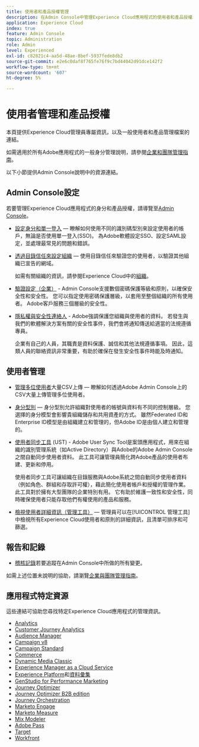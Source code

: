 ```yaml
---
title: 使用者和產品授權管理
description: 在Admin Console中管理Experience Cloud應用程式的使用者和產品授權。
application: Experience Cloud
index: true
feature: Admin Console
topic: Administration
role: Admin
level: Experienced
exl-id: c82821c4-aa5d-48ae-8bef-5937fede8db2
source-git-commit: e2e6c0daf8f765fe76f9c7bd44042d91dce142f2
workflow-type: tm+mt
source-wordcount: '607'
ht-degree: 5%

---
```


# 使用者管理和產品授權

本頁提供Experience Cloud管理員專屬資訊，以及一般使用者和產品管理檔案的連結。

如需適用於所有Adobe應用程式的一般身分管理說明，請參閱[企業和團隊管理指南](https://helpx.adobe.com/tw/enterprise/admin-guide.html)。

以下小節提供Admin Console說明中的資源連結。

## Admin Console設定

若要管理Experience Cloud應用程式的身分和產品授權，請導覽至[Admin Console](https://adminconsole.adobe.com/enterprise/)。

* [設定身分和單一登入](https://helpx.adobe.com/tw/enterprise/using/set-up-identity.html) — 瞭解如何使用不同的識別碼型別來設定使用者的帳戶，無論是否使用單一登入(SSO)。 為Adobe軟體設定SSO、設定SAML設定，並處理最常見的問題和錯誤。

* [透過目錄信任來設定組織](https://helpx.adobe.com/enterprise/using/directory-trust.html) — 使用目錄信任來驗證您的使用者，以驗證其他組織已宣告的網域。

  如需有關組織的資訊，請參閱Experience Cloud中的[組織](organizations.md)。

* [驗證設定（企業）](https://helpx.adobe.com/enterprise/using/authentication-settings.html) - Admin Console支援數個密碼保護等級和原則，以確保安全性和安全性。 您可以指定使用密碼保護層級，以套用至整個組織的所有使用者。 Adobe客戶服務三個層級的安全性。

* [隱私權與安全性連絡人](https://helpx.adobe.com/enterprise/using/security-contacts.html) - Adobe強調保護您組織與使用者的資料。 若發生與我們的軟體解決方案有關的安全性事件，我們會將通知傳送給適當的法規遵循專員。

  企業有自己的人員，其職責是資料保護、誠信和其他法規遵循事項。 因此，這類人員的聯絡資訊非常重要，有助於確保在發生安全性事件時能及時通知。

## 使用者管理

* [管理多位使用者](https://helpx.adobe.com/enterprise/using/bulk-upload-users.html)大量CSV上傳 — 瞭解如何透過Adobe Admin Console上的CSV大量上傳管理多位使用者。

* [身分型別](https://helpx.adobe.com/tw/enterprise/using/identity.html) — 身分型別允許組織對使用者的帳號與資料有不同的控制層級。 您選擇的身分模型會影響貴組織儲存和共用資產的方式。 雖然Federated ID和Enterprise ID模型是由組織建立和管理的，但Adobe ID是由個人建立和管理的。

* [使用者同步工具](https://helpx.adobe.com/enterprise/using/user-sync.html) (UST) - Adobe User Sync Tool是案頭應用程式，用來在組織的識別管理系統（如Active Directory）與Adobe的Adobe Admin Console之間自動同步使用者資料。 此工具可讓管理員簡化跨Adobe產品的使用者布建、更新和停用。

  使用者同步工具可讓組織在目錄服務與Adobe系統之間自動同步使用者資料（例如角色、群組和存取許可權），藉此簡化使用者帳戶和授權的管理作業。 此工具對於擁有大型團隊的企業特別有用。 它有助於維護一致性和安全性，同時確保使用者只能存取他們有權使用的產品和服務。

* [檢視使用者詳細資訊（管理工具）](admin-tool-experience-cloud.md) — 管理員可以在[!UICONTROL 管理工具]中檢視所有Experience Cloud使用者和原則的詳細資訊，且清單可排序和可篩選。

## 報告和記錄

* [稽核記錄](https://helpx.adobe.com/enterprise/using/audit-logs.html)若要追蹤在Admin Console中所做的所有變更。

如需上述位置未說明的協助，請瀏覽[企業與團隊管理指南](https://helpx.adobe.com/tw/enterprise/admin-guide.html)。

## 應用程式特定資源

這些連結可協助您尋找特定Experience Cloud應用程式的管理資訊。

<!-- | Application | Link to resource|
| ------- | ------- |
|  [!DNL Analytics] <p>Customer Journey Analytics| [Analytics in the Adobe Admin Console overview](https://experienceleague.adobe.com/en/docs/analytics/admin/admin-console/home) <p>[Administration requirements](https://experienceleague.adobe.com/en/docs/analytics-platform/using/cja-workspace/workspace-faq/frequently-asked-questions-analysis-workspace) |
| [!DNL Audience Manager] | [Audience Manager user migration to Admin Console](https://experienceleague.adobe.com/en/docs/audience-manager/user-guide/features/administration/admin-console-migration) |
| [!DNL Campaign] v8 |  [Get started with permissions](https://experienceleague.adobe.com/en/docs/campaign/campaign-v8/admin/permissions/gs-permissions) |
| [!DNL Campaign Standard] to [!DNL Campaign v8] | [User access management from Campaign Standard to Campaign V8](https://experienceleague.adobe.com/en/docs/campaign-web/acs-to-ac/user-management-acs) |
| [!DNL Commerce] | [Configure the Commerce Admin Integration with Adobe ID](https://experienceleague.adobe.com/en/docs/commerce-admin/start/admin/ims/adobe-ims-config) |
| [!DNL Dynamic Media Classic] | [Administration setup](https://experienceleague.adobe.com/en/docs/dynamic-media-classic/using/setup/administration-setup#user_administration) |
| [!DNL Experience Manager as a Cloud Service] |  [Accessing the Admin Console](https://experienceleague.adobe.com/en/docs/experience-manager-cloud-service/content/onboarding/journey/admin-console) |
| [!DNL Experience Platform] <p>[!DNL Data Collection] | [Access control UI overview](https://experienceleague.adobe.com/en/docs/experience-platform/access-control/ui/overview) <p>[Permission management for data collection in Experience Platform](https://experienceleague.adobe.com/en/docs/experience-platform/collection/permissions)|
| [!DNL GenStudio for Performance Marketing] | [Provision Adobe GenStudio for Performance Marketing](https://experienceleague.adobe.com/en/docs/genstudio-for-performance-marketing/user-guide/intro/product-provisioning) |
| [!DNL Journey Optimizer] | [Manage users and roles](https://experienceleague.adobe.com/en/docs/journey-optimizer/using/access-control/permissions) |
| [!DNL Journey Optimizer B2B Edition] | [User management](https://experienceleague.adobe.com/en/docs/journey-optimizer-b2b/user/admin/user-management) |
|[!DNL  Journey Orchestration] | [Access management](https://experienceleague.adobe.com/en/docs/journeys/using/starting-with-journeys/access-management) |
| [!DNL Marketo Engage] | [Understanding Marketo Subscription and User Migration to the Adobe Admin Console](https://experienceleague.adobe.com/en/docs/marketo/using/product-docs/administration/marketo-with-adobe-identity/subscription-and-user-migration/understanding-marketo-subscription-and-user-migration-to-the-adobe-admin-console) |
| [!DNL Marketo Measure] | [Adobe Admin Console Setup](https://experienceleague.adobe.com/en/docs/marketo-measure/using/configuration-and-setup/getting-started-with-marketo-measure/adobe-admin-console-setup) |
| [!DNL Mix Modeler] | [Access controls](https://experienceleague.adobe.com/en/docs/mix-modeler/using/data-governance/access-controls) |
| [!DNL Pass] | [Get started with Account IQ](https://experienceleague.adobe.com/en/docs/pass/aiq-help/get-started) |
| [!DNL Target] | [Administrator first steps](https://experienceleague.adobe.com/en/docs/target/using/administer/start-target) <p> [User management](https://experienceleague.adobe.com/en/docs/target/using/administer/manage-users/user-management) |
| [!DNL Workfront] | [Manage users in the Adobe Admin Console](https://experienceleague.adobe.com/en/docs/workfront/using/administration-and-setup/add-users/create-manage-users/admin-console) |

 -->

* [Analytics](https://experienceleague.adobe.com/en/docs/analytics/admin/admin-console/home)
* [Customer Journey Analytics](https://experienceleague.adobe.com/en/docs/analytics-platform/using/cja-workspace/workspace-faq/frequently-asked-questions-analysis-workspace)
* [Audience Manager](https://experienceleague.adobe.com/en/docs/audience-manager/user-guide/features/administration/admin-console-migration)
* [Campaign v8](https://experienceleague.adobe.com/zh-hant/docs/campaign/campaign-v8/admin/permissions/gs-permissions)
* [Campaign Standard](https://experienceleague.adobe.com/en/docs/campaign-web/acs-to-ac/user-management-acs)
* [Commerce](https://experienceleague.adobe.com/en/docs/commerce-admin/start/admin/ims/adobe-ims-config)
* [Dynamic Media Classic](https://experienceleague.adobe.com/en/docs/dynamic-media-classic/using/setup/administration-setup#user_administration)
* [Experience Manager as a Cloud Service](https://experienceleague.adobe.com/zh-hant/docs/experience-manager-cloud-service/content/onboarding/journey/admin-console)
* [Experience Platform](https://experienceleague.adobe.com/en/docs/experience-platform/access-control/ui/overview)和[資料彙集](https://experienceleague.adobe.com/en/docs/experience-platform/collection/permissions)
* [GenStudio for Performance Marketing](https://experienceleague.adobe.com/en/docs/genstudio-for-performance-marketing/user-guide/intro/product-provisioning)
* [Journey Optimizer](https://experienceleague.adobe.com/en/docs/journey-optimizer/using/access-control/permissions)
* [Journey Optimizer B2B edition](https://experienceleague.adobe.com/en/docs/journey-optimizer-b2b/user/admin/user-management)
* [Journey Orchestration](https://experienceleague.adobe.com/en/docs/journeys/using/starting-with-journeys/access-management)
* [Marketo Engage](https://experienceleague.adobe.com/en/docs/marketo/using/product-docs/administration/marketo-with-adobe-identity/subscription-and-user-migration/understanding-marketo-subscription-and-user-migration-to-the-adobe-admin-console)
* [Marketo Measure](https://experienceleague.adobe.com/en/docs/marketo-measure/using/configuration-and-setup/getting-started-with-marketo-measure/adobe-admin-console-setup)
* [Mix Modeler](https://experienceleague.adobe.com/en/docs/mix-modeler/using/data-governance/access-controls)
* [Adobe Pass](https://experienceleague.adobe.com/en/docs/pass/aiq-help/get-started)
* [Target](https://experienceleague.adobe.com/en/docs/target/using/administer/start-target)
* [Workfront](https://experienceleague.adobe.com/en/docs/workfront/using/administration-and-setup/add-users/create-manage-users/admin-console)